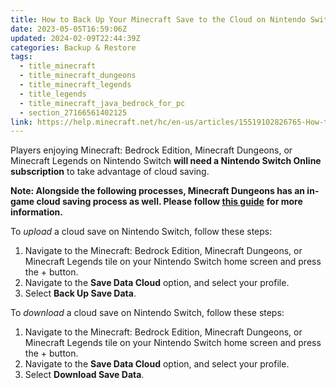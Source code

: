 ```yaml
---
title: How to Back Up Your Minecraft Save to the Cloud on Nintendo Switch
date: 2023-05-05T16:59:06Z
updated: 2024-02-09T22:44:39Z
categories: Backup & Restore
tags:
  - title_minecraft
  - title_minecraft_dungeons
  - title_minecraft_legends
  - title_legends
  - title_minecraft_java_bedrock_for_pc
  - section_27166561402125
link: https://help.minecraft.net/hc/en-us/articles/15519102826765-How-to-Back-Up-Your-Minecraft-Save-to-the-Cloud-on-Nintendo-Switch
---
```


Players enjoying Minecraft: Bedrock Edition, Minecraft Dungeons, or Minecraft Legends on Nintendo Switch **will need a Nintendo Switch Online subscription** to take advantage of cloud saving.

**Note: Alongside the following processes, Minecraft Dungeons has an in-game cloud saving process as well. Please follow [this guide](../Minecraft-Dungeons/Upload-and-Download-Heroes-to-the-Cloud-in-Minecraft-Dungeons.md)** **for more information.**

To *upload* a cloud save on Nintendo Switch, follow these steps: 

1.  Navigate to the Minecraft: Bedrock Edition, Minecraft Dungeons, or Minecraft Legends tile on your Nintendo Switch home screen and press the + button.
2.  Navigate to the **Save Data Cloud** option, and select your profile.
3.  Select **Back Up Save Data**.

To *download* a cloud save on Nintendo Switch, follow these steps:

1.  Navigate to the Minecraft: Bedrock Edition, Minecraft Dungeons, or Minecraft Legends tile on your Nintendo Switch home screen and press the + button.
2.  Navigate to the **Save Data Cloud** option, and select your profile.
3.  Select **Download Save Data**.
